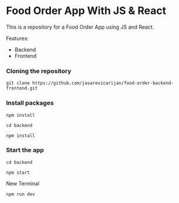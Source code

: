 # Food Order App With JS & React

This is a repository for a Food Order App using JS and React.

Features:

- Backend
- Frontend
  
### Cloning the repository

```shell
git clone https://github.com/jasarevicarijan/food-order-backend-frontend.git
```

### Install packages

```shell
npm install
```
```shell
cd backend
```
```shell
npm install
```

### Start the app

```shell
cd backend
```
```shell
npm start
```
New Terminal
```shell
npm run dev
```
